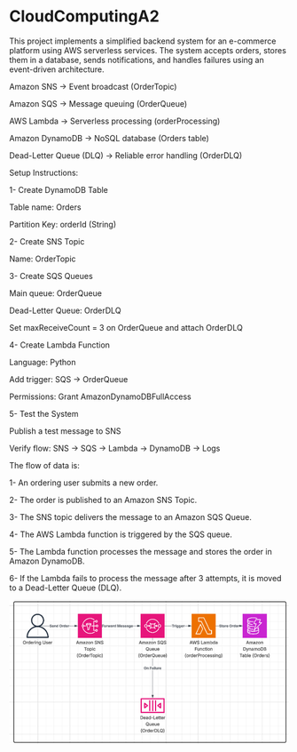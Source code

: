 # CloudComputingA2
This project implements a simplified backend system for an e-commerce platform using AWS serverless services. The system accepts orders, stores them in a database, sends notifications, and handles failures using an event-driven architecture.

Amazon SNS -> Event broadcast (OrderTopic)

Amazon SQS -> Message queuing (OrderQueue)

AWS Lambda -> Serverless processing (orderProcessing)

Amazon DynamoDB -> NoSQL database (Orders table)

Dead-Letter Queue (DLQ) -> Reliable error handling (OrderDLQ)

Setup Instructions: 

1- Create DynamoDB Table

Table name: Orders

Partition Key: orderId (String)

2- Create SNS Topic

Name: OrderTopic

3- Create SQS Queues

Main queue: OrderQueue

Dead-Letter Queue: OrderDLQ

Set maxReceiveCount = 3 on OrderQueue and attach OrderDLQ

4- Create Lambda Function

Language: Python

Add trigger: SQS -> OrderQueue

Permissions: Grant AmazonDynamoDBFullAccess

5- Test the System

Publish a test message to SNS

Verify flow: SNS -> SQS -> Lambda -> DynamoDB -> Logs

The flow of data is:

1- An ordering user submits a new order.

2- The order is published to an Amazon SNS Topic.

3- The SNS topic delivers the message to an Amazon SQS Queue.

4- The AWS Lambda function is triggered by the SQS queue.

5- The Lambda function processes the message and stores the order in Amazon DynamoDB.

6- If the Lambda fails to process the message after 3 attempts, it is moved to a Dead-Letter Queue (DLQ).

![Architecture Diagram](Architecture-Diagram.png)
